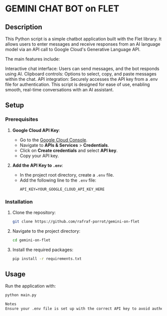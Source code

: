 # GEMINI CHAT BOT on FLET

## Description
This Python script is a simple chatbot application built with the Flet library. It allows users to enter messages and receive responses from an AI language model via an API call to Google Cloud's Generative Language API.

The main features include:

Interactive chat interface: Users can send messages, and the bot responds using AI.
Clipboard controls: Options to select, copy, and paste messages within the chat.
API integration: Securely accesses the API key from a .env file for authentication.
This script is designed for ease of use, enabling smooth, real-time conversations with an AI assistant.
## Setup

### Prerequisites
1. **Google Cloud API Key**:
   - Go to the [Google Cloud Console](https://console.cloud.google.com/).
   - Navigate to **APIs & Services** > **Credentials**.
   - Click on **Create credentials** and select **API key**.
   - Copy your API key.

2. **Add the API Key to `.env`**:
   - In the project root directory, create a `.env` file.
   - Add the following line to the `.env` file:
     ```plaintext
     API_KEY=YOUR_GOOGLE_CLOUD_API_KEY_HERE
     ```

### Installation
1. Clone the repository:
    ```bash
    git clone https://github.com/rafraf-porrot/gemini-on-flet
    ```
2. Navigate to the project directory:
    ```bash
    cd gemini-on-flet
    ```
3. Install the required packages:
    ```bash
    pip install -r requirements.txt
    ```

## Usage
Run the application with:
```bash
python main.py

Notes
Ensure your .env file is set up with the correct API key to avoid authentication errors.